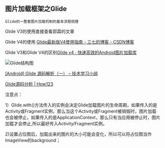 ## 图片加载框架之Glide

	Glide的一整套图片加载机制的基本流程梳理

Glide V3的使用直接查看郭霖的文章

Glide V4的使用 [Glide最新版V4使用指南 \- 三七的博客 \- CSDN博客](http://blog.csdn.net/u013005791/article/details/74532091)

Glide V3和Glide V4的区别[Glide v4 : 快速高效的Android图片加载库](https://muyangmin.github.io/glide-docs-cn/)

![Glide结构图](http://blog.qiji.tech/wp-content/uploads/2016/04/glide%E7%BB%93%E6%9E%84%E5%9B%BE.jpg)

[\[Android\] Glide 源码解析（一） – 技术学习小组](http://blog.qiji.tech/archives/8807)

[Glide源码分析 \| Hpw123](http://hpw123.win/2016/12/30/Glide%E6%BA%90%E7%A0%81%E5%88%86%E6%9E%90/)

注意点：

1）Glide.with()方法传入的实例会决定Glide加载图片的生命周期，如果传入的是Activity或Fragment实例，那么当这个Activity或Fragment被销毁时，图片加载也会被停止，如果传入的是ApplicationContext，那么只有当应用被停止时，图片加载才会停止,所以最好传入Activity/Fragment实例。

2)设置占位图后，加载出来的图片的大小可能会变化，所以可以将占位图当作ImageView的background；